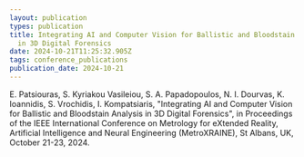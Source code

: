 ```yaml
---
layout: publication
types: publication
title: Integrating AI and Computer Vision for Ballistic and Bloodstain Analysis
  in 3D Digital Forensics
date: 2024-10-21T11:25:32.905Z
tags: conference_publications
publication_date: 2024-10-21
---
```

E. Patsiouras, S. Kyriakou Vasileiou, S. A. Papadopoulos, N. I. Dourvas, K. Ioannidis, S. Vrochidis, I. Kompatsiaris, "Integrating AI and Computer Vision for Ballistic and Bloodstain Analysis in 3D Digital Forensics", in Proceedings of the IEEE International Conference on Metrology for eXtended Reality, Artificial Intelligence and Neural Engineering (MetroXRAINE), St Albans, UK, October 21-23, 2024.